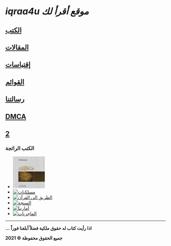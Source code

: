
#   *iqraa4u  موقع أقرأ لك*

## [الكتب](books.md)
## [المقالات](articles.md)
## [إقتباسات](quotes.md)
## [القوائم](lists.md)
## [رسالتنا](message.md)
## [DMCA](DMCA.md)
 [2](rqaaq.md)
-------
### الكتب الرائجة 
- [![رقائق القرآن](https://raw.githubusercontent.com/iqraa4u/iqraa4u.github.io/main/images_25_85_2_100x100.jpeg)](https://iqraa4u.me/rqaaq.html)
- [![مسلكيات]()](https://iqraa4u.me/mslkiat.html)
- [![الطريق الى القرآن]()](https://iqraa4u.me/way.html)
- [![السنجة]()](https://iqraa4u.me/elsinga.html)
- [![أماريتا]()](https://iqraa4u.me/amareta.html)
- [![الماجريات]()](https://iqraa4u.me/magriat.html)















------
**... اذا رأيت كتاب له حقوق ملكية فضلاً أبلغنا فوراً**

**2021 © جميع الحقوق محفوظة**

